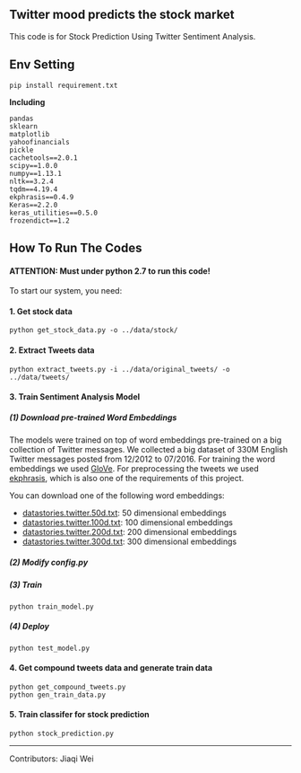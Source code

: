 ## Twitter mood predicts the stock market
This code is for Stock Prediction Using Twitter Sentiment Analysis. 

## Env Setting
```
pip install requirement.txt
```

**Including**

```
pandas
sklearn
matplotlib
yahoofinancials
pickle
cachetools==2.0.1
scipy==1.0.0
numpy==1.13.1
nltk==3.2.4
tqdm==4.19.4
ekphrasis==0.4.9
Keras==2.2.0
keras_utilities==0.5.0
frozendict==1.2
```


## How To Run The Codes
#### ATTENTION: Must under python 2.7 to run this code!

To start our system, you need:

#### 1.  Get stock data

```shell
python get_stock_data.py -o ../data/stock/
```

#### 2. Extract Tweets data

```shell
python extract_tweets.py -i ../data/original_tweets/ -o ../data/tweets/
```

#### 3. Train Sentiment Analysis Model

##### (1) Download pre-trained Word Embeddings

The models were trained on top of word embeddings pre-trained on a big collection of Twitter messages. We collected a big dataset of 330M English Twitter messages posted from 12/2012 to 07/2016. For training the word embeddings we used [GloVe](https://github.com/stanfordnlp/GloVe). For preprocessing the tweets we used [ekphrasis](https://github.com/cbaziotis/ekphrasis), which is also one of the requirements of this project.

You can download one of the following word embeddings:

- [datastories.twitter.50d.txt](https://mega.nz/#!zsQXmZYI!M_y65hkHdY88iC3I8Yeo7N9IRBI4D9mrpz016fqiXwQ): 50 dimensional embeddings
- [datastories.twitter.100d.txt](https://mega.nz/#!OsYTjIrQ!gLp6YLa0A3ncXjaUffbgL2RtUI74bvSkUKpflAS0OyQ): 100 dimensional embeddings
- [datastories.twitter.200d.txt](https://mega.nz/#!W5BXBISB!Vu19nme_shT3RjVL4Pplu8PuyaRH5M5WaNwTYK4Rxes): 200 dimensional embeddings
- [datastories.twitter.300d.txt](https://mega.nz/#!u4hFAJpK!UeZ5ERYod-SwrekW-qsPSsl-GYwLFQkh06lPTR7K93I): 300 dimensional embeddings

##### (2) Modify config.py

##### (3) Train

```shell
python train_model.py
```

##### (4) Deploy

```shell
python test_model.py
```

#### 4. Get compound tweets data and generate train data

```shell
python get_compound_tweets.py
python gen_train_data.py
```

####  5. Train classifer for stock prediction

```shell
python stock_prediction.py
```

------------------------------------------------------
Contributors: Jiaqi Wei<br/>